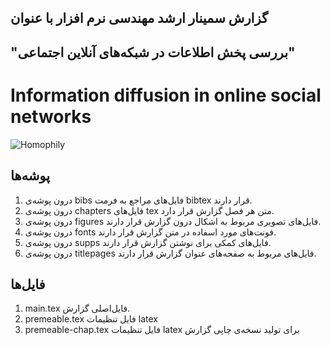 گزارش سمینار ارشد مهندسی نرم افزار با عنوان
---

 "بررسی پخش اطلاعات در شبکه‌های آنلاین اجتماعی"
---

Information diffusion in online social networks
=============================================================

![Homophily](https://github.com/habedi/me-MSc-Seminar/blob/master/figures/GEN/homophily1.png "homophily")

پوشه‌ها
---

  1. درون پوشه‌ی bibs فایل‌های مراجع به فرمت bibtex  قرار دارند.
  2. درون پوشه‌ی chapters فایل‌های tex متن هر فصل گزارش قرار دارد.
  3. درون پوشه‌ی figures فایل‌های تصویری مربوط به اشکال درون گزارش قرار دارند.
  4. درون پوشه‌ی fonts فونت‌های مورد اسفاده در متن گزارش قرار دارند.
  5. درون پوشه‌ی supps فایل‌های کمکی برای نوشتن گزارش قرار دارند.
  6. درون پوشه‌ی titlepages فایل‌های مربوط به صفحه‌های عنوان گزارش قرار دارند.


فایل‌ها
---

  1. main.tex فایل‌اصلی گزارش.
  2. premeable.tex  فایل‌ تنظیمات latex
  3. premeable-chap.tex  فایل‌ تنظیمات latex برای تولید نسخه‌ی چاپی گزارش
